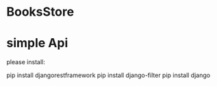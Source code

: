 # BooksStore
# simple Api
please install:

pip install djangorestframework
pip install django-filter
pip install django
